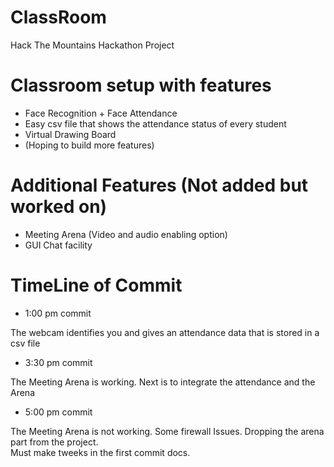 # ClassRoom
Hack The Mountains Hackathon Project

# Classroom setup with features

- Face Recognition + Face Attendance
- Easy csv file that shows the attendance status of every student
- Virtual Drawing Board
- (Hoping to build more features)

# Additional Features (Not added but worked on)
- Meeting Arena (Video and audio enabling option)
- GUI Chat facility


# TimeLine of Commit

- 1:00 pm commit 
 <p> The webcam identifies you and gives an attendance data that is stored in a csv file </p>
 
- 3:30 pm commit 
 <p> The Meeting Arena is working. Next is to integrate the attendance and the Arena </p>
 
- 5:00 pm commit
<p> The Meeting Arena is not working. Some firewall Issues. Dropping the arena part from the project.<br> Must make tweeks in the first commit docs.</p>
